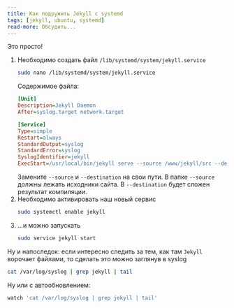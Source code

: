 ```yaml
---
title: Как подружить Jekyll с systemd
tags: [jekyll, ubuntu, systemd]
read-more: Обсудить...
---
```


Это просто!

1. Необходимо создать файл ```/lib/systemd/system/jekyll.service```
   ```bash
   sudo nano /lib/systemd/system/jekyll.service
   ```
   Содержимое файла:
   ```ini
   [Unit]
   Description=Jekyll Daemon
   After=syslog.target network.target

   [Service]
   Type=simple
   Restart=always
   StandardOutput=syslog
   StandardError=syslog
   SyslogIdentifier=jekyll
   ExecStart=/usr/local/bin/jekyll serve --source /www/jekyll/src --destination /www/jekyll/dst --host 0.0.0.0
   ```
   Замените ```--source``` и ```--destination``` на свои пути.
   В папке ```--source``` должны лежать исходники сайта. В ```--destination``` будет 
   сложен результат компиляции.
2. Необходимо активировать наш новый сервис
   ```bash
   sudo systemctl enable jekyll
   ```
3. ...и можно запускать
   ```bash
   sudo service jekyll start
   ```

Ну и напоследок: если интересно следить за тем, как там ```Jekyll``` 
ворочает файлами, то сделать это можно заглянув в syslog
```bash 
cat /var/log/syslog | grep jekyll | tail
```
Ну или с автообновлением:
```bash
watch 'cat /var/log/syslog | grep jekyll | tail'
```
<!--more-->